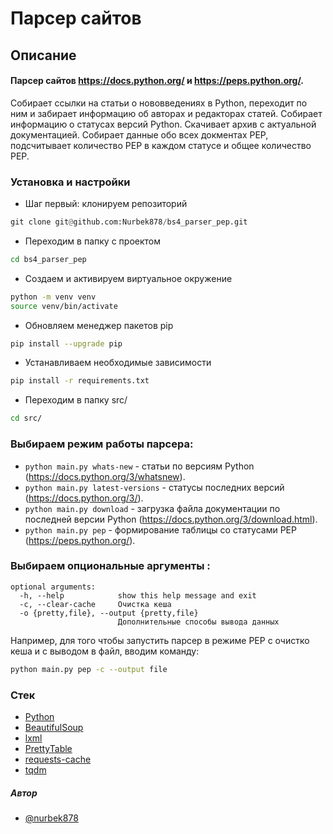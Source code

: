 # Парсер сайтов

## Описание
#### Парсер сайтов https://docs.python.org/  и https://peps.python.org/. 

Собирает ссылки на статьи о нововведениях в Python, переходит по ним и забирает информацию об авторах и редакторах статей. Собирает информацию о статусах версий Python. Скачивает архив с актуальной документацией. Собирает данные обо всех докментах PEP, подсчитывает количество PEP в каждом статусе и общее количество PEP.

###  Установка и настройки
  * Шаг первый: клонируем репозиторий
```python
git clone git@github.com:Nurbek878/bs4_parser_pep.git
```
 * Переходим в папку с проектом 
```sh 
cd bs4_parser_pep
``` 
* Создаем и активируем виртуальное окружение 
```sh 
python -m venv venv 
source venv/bin/activate 
``` 
* Обновляем менеджер пакетов pip
```sh 
pip install --upgrade pip 
``` 
* Устанавливаем необходимые зависимости 
```sh 
pip install -r requirements.txt
``` 
 * Переходим в папку src/ 
```sh 
cd src/
``` 
### Выбираем режим работы парсера:
*  ```python main.py whats-new``` - статьи по версиям Python (https://docs.python.org/3/whatsnew).
*  ```python main.py latest-versions``` - статусы последних версий  (https://docs.python.org/3/).
*  ```python main.py download``` - загрузка файла документации по последней версии Python (https://docs.python.org/3/download.html).
*  ```python main.py pep``` - формирование таблицы со статусами PEP (https://peps.python.org/).

### Выбираем опциональные аргументы :
```
optional arguments:
  -h, --help            show this help message and exit
  -c, --clear-cache     Очистка кеша
  -o {pretty,file}, --output {pretty,file}
                        Дополнительные способы вывода данных
```
Например, для того чтобы запустить парсер в режиме PEP с очистко кеша и с выводом в файл, вводим команду:
```sh 
python main.py pep -c --output file
``` 

### Стек
-   [Python](https://www.python.org/)
-   [BeautifulSoup](https://pypi.org/project/beautifulsoup4/)
-   [lxml](https://pypi.org/project/lxml/)
-   [PrettyTable](https://pypi.org/project/prettytable/)
-   [requests-cache](https://pypi.org/project/requests-cache/)
-   [tqdm](https://pypi.org/project/tqdm/)


##### Автор

- [@nurbek878](https://github.com/Nurbek878)